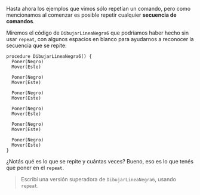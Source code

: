 Hasta ahora los ejemplos que vimos sólo repetían un comando, pero como mencionamos al comenzar es posible repetir cualquier **secuencia de comandos**.

Miremos el código de `DibujarLineaNegra6` que podríamos haber hecho sin usar `repeat`, con algunos espacios en blanco para ayudarnos a reconocer la secuencia que se repite:

```puppet
procedure DibujarLineaNegra6() {
  Poner(Negro)
  Mover(Este)

  Poner(Negro)
  Mover(Este)

  Poner(Negro)
  Mover(Este)

  Poner(Negro)
  Mover(Este)

  Poner(Negro)
  Mover(Este)  

  Poner(Negro)
  Mover(Este)  
}
```

¿Notás qué es lo que se repite y cuántas veces? Bueno, eso es lo que tenés que poner en el `repeat`.

> Escribí una versión superadora de `DibujarLineaNegra6`, usando `repeat`.